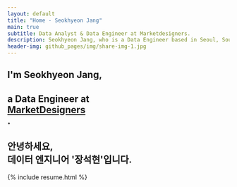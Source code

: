 ```yaml
---
layout: default
title: "Home - Seokhyeon Jang"
main: true
subtitle: Data Analyst & Data Engineer at Marketdesigners.
description: Seokhyeon Jang, who is a Data Engineer based in Seoul, South Korea. | 안녕하세요, 데이터 엔지니어 '장석현'입니다. 마켓디자이너스에서 일하고 있습니다.
header-img: github_pages/img/share-img-1.jpg
---
```


<div class="intro-animation">
<section class="explanation">
    <h1 class="intro">
    I'm Seokhyeon Jang,
    </h1>
    <h1 class="intro">a Data Engineer at 
        <div class="intro-link">
            <a class="transition" href="https://marketdesigners.com/" target="_blank">
                MarketDesigners
            </a>
            <div class="underline-mask transition"></div>
            <div class="underline"></div>
        </div>.
    </h1>
    <h2 class="intro">안녕하세요,<br> 데이터 엔지니어 '장석현'입니다. </h2>
</section>
</div>

{% include resume.html %}
